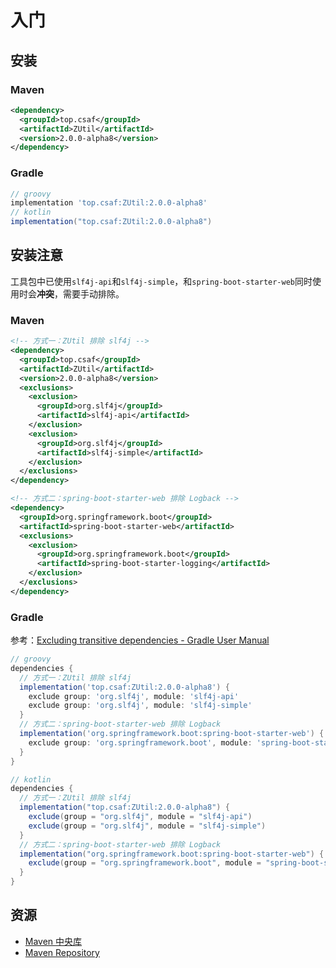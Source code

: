 # 入门

## 安装

### Maven

```xml
<dependency>
  <groupId>top.csaf</groupId>
  <artifactId>ZUtil</artifactId>
  <version>2.0.0-alpha8</version>
</dependency>
```

### Gradle

```groovy
// groovy
implementation 'top.csaf:ZUtil:2.0.0-alpha8'
// kotlin
implementation("top.csaf:ZUtil:2.0.0-alpha8")
```

## 安装注意

工具包中已使用`slf4j-api`和`slf4j-simple`，和`spring-boot-starter-web`同时使用时会**冲突**，需要手动排除。

### Maven

```xml
<!-- 方式一：ZUtil 排除 slf4j -->
<dependency>
  <groupId>top.csaf</groupId>
  <artifactId>ZUtil</artifactId>
  <version>2.0.0-alpha8</version>
  <exclusions>
    <exclusion>
      <groupId>org.slf4j</groupId>
      <artifactId>slf4j-api</artifactId>
    </exclusion>
    <exclusion>
      <groupId>org.slf4j</groupId>
      <artifactId>slf4j-simple</artifactId>
    </exclusion>
  </exclusions>
</dependency>

<!-- 方式二：spring-boot-starter-web 排除 Logback -->
<dependency>
  <groupId>org.springframework.boot</groupId>
  <artifactId>spring-boot-starter-web</artifactId>
  <exclusions>
    <exclusion>
      <groupId>org.springframework.boot</groupId>
      <artifactId>spring-boot-starter-logging</artifactId>
    </exclusion>
  </exclusions>
</dependency>
```

### Gradle
参考：[Excluding transitive dependencies - Gradle User Manual](https://docs.gradle.org/current/userguide/dependency_downgrade_and_exclude.html#sec:excluding-transitive-deps)

```groovy
// groovy
dependencies {
  // 方式一：ZUtil 排除 slf4j
  implementation('top.csaf:ZUtil:2.0.0-alpha8') {
    exclude group: 'org.slf4j', module: 'slf4j-api'
    exclude group: 'org.slf4j', module: 'slf4j-simple'
  }
  // 方式二：spring-boot-starter-web 排除 Logback
  implementation('org.springframework.boot:spring-boot-starter-web') {
    exclude group: 'org.springframework.boot', module: 'spring-boot-starter-logging'
  }
}

// kotlin
dependencies {
  // 方式一：ZUtil 排除 slf4j
  implementation("top.csaf:ZUtil:2.0.0-alpha8") {
    exclude(group = "org.slf4j", module = "slf4j-api")
    exclude(group = "org.slf4j", module = "slf4j-simple")
  }
  // 方式二：spring-boot-starter-web 排除 Logback
  implementation("org.springframework.boot:spring-boot-starter-web") {
    exclude(group = "org.springframework.boot", module = "spring-boot-starter-logging")
  }
}

```

## 资源

* [Maven 中央库](https://central.sonatype.com/artifact/top.csaf/zutil-all)
* [Maven Repository](https://mvnrepository.com/artifact/top.csaf/zutil-all)
